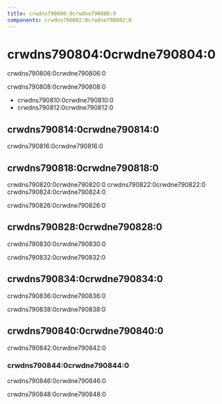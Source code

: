 ```yaml
---
title: crwdns790800:0crwdne790800:0
components: crwdns790802:0crwdne790802:0
---
```

# crwdns790804:0crwdne790804:0

<p class="description">crwdns790806:0crwdne790806:0</p>

crwdns790808:0crwdne790808:0

- crwdns790810:0crwdne790810:0
- crwdns790812:0crwdne790812:0

## crwdns790814:0crwdne790814:0

crwdns790816:0crwdne790816:0

## crwdns790818:0crwdne790818:0

crwdns790820:0crwdne790820:0 crwdns790822:0crwdne790822:0 crwdns790824:0crwdne790824:0

crwdns790826:0crwdne790826:0

## crwdns790828:0crwdne790828:0

crwdns790830:0crwdne790830:0

crwdns790832:0crwdne790832:0

## crwdns790834:0crwdne790834:0

crwdns790836:0crwdne790836:0

crwdns790838:0crwdne790838:0

## crwdns790840:0crwdne790840:0

crwdns790842:0crwdne790842:0

### crwdns790844:0crwdne790844:0

crwdns790846:0crwdne790846:0

crwdns790848:0crwdne790848:0